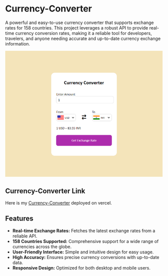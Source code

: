 # Currency-Converter
A powerful and easy-to-use currency converter that supports exchange rates for 158 countries. This project leverages a robust API to provide real-time currency conversion rates, making it a reliable tool for developers, travelers, and anyone needing accurate and up-to-date currency exchange information.

![Currency-Converter Screenshot](screenshot.png)

## Currency-Converter Link
Here is my [Currency-Converter](https://currency-converter-rosy-kappa.vercel.app/) deployed on vercel.

## Features
- <b>Real-time Exchange Rates:</b> Fetches the latest exchange rates from a reliable API. 
- <b>158 Countries Supported:</b> Comprehensive support for a wide range of currencies across the globe. 
- <b>User-Friendly Interface:</b> Simple and intuitive design for easy usage. 
- <b>High Accuracy:</b> Ensures precise currency conversions with up-to-date data. 
- <b>Responsive Design:</b> Optimized for both desktop and mobile users.
